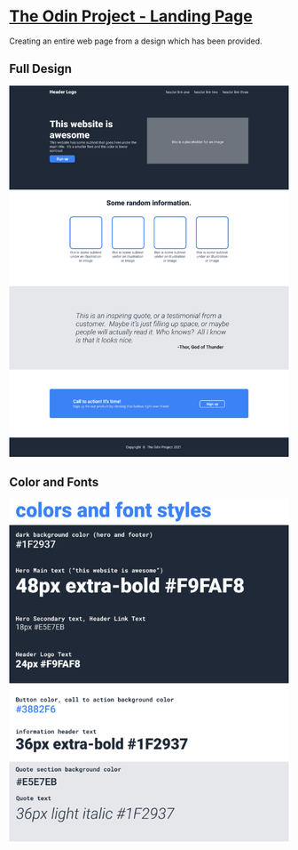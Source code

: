 # [The Odin Project - Landing Page](https://www.theodinproject.com/paths/foundations/courses/foundations/lessons/landing-page)
Creating an entire web page from a design which has been provided.
## Full Design
![full design](./images/odin-project.png)
## Color and Fonts
![color and fonts](./images/colors_and_stuff.png)